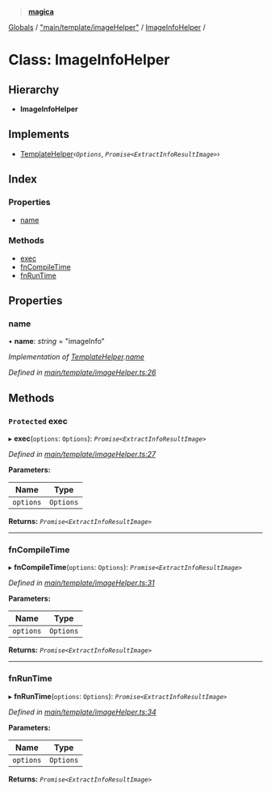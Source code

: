 > **[magica](../README.md)**

[Globals](../README.md) / ["main/template/imageHelper"](../modules/_main_template_imagehelper_.md) / [ImageInfoHelper](_main_template_imagehelper_.imageinfohelper.md) /

# Class: ImageInfoHelper

## Hierarchy

* **ImageInfoHelper**

## Implements

* [TemplateHelper](../interfaces/_main_template_template_.templatehelper.md)‹*`Options`*, *`Promise<ExtractInfoResultImage>`*›

## Index

### Properties

* [name](_main_template_imagehelper_.imageinfohelper.md#name)

### Methods

* [exec](_main_template_imagehelper_.imageinfohelper.md#protected-exec)
* [fnCompileTime](_main_template_imagehelper_.imageinfohelper.md#fncompiletime)
* [fnRunTime](_main_template_imagehelper_.imageinfohelper.md#fnruntime)

## Properties

###  name

• **name**: *string* = "imageInfo"

*Implementation of [TemplateHelper](../interfaces/_main_template_template_.templatehelper.md).[name](../interfaces/_main_template_template_.templatehelper.md#name)*

*Defined in [main/template/imageHelper.ts:26](https://github.com/cancerberoSgx/magica/blob/c6ded1a/src/main/template/imageHelper.ts#L26)*

## Methods

### `Protected` exec

▸ **exec**(`options`: `Options`): *`Promise<ExtractInfoResultImage>`*

*Defined in [main/template/imageHelper.ts:27](https://github.com/cancerberoSgx/magica/blob/c6ded1a/src/main/template/imageHelper.ts#L27)*

**Parameters:**

Name | Type |
------ | ------ |
`options` | `Options` |

**Returns:** *`Promise<ExtractInfoResultImage>`*

___

###  fnCompileTime

▸ **fnCompileTime**(`options`: `Options`): *`Promise<ExtractInfoResultImage>`*

*Defined in [main/template/imageHelper.ts:31](https://github.com/cancerberoSgx/magica/blob/c6ded1a/src/main/template/imageHelper.ts#L31)*

**Parameters:**

Name | Type |
------ | ------ |
`options` | `Options` |

**Returns:** *`Promise<ExtractInfoResultImage>`*

___

###  fnRunTime

▸ **fnRunTime**(`options`: `Options`): *`Promise<ExtractInfoResultImage>`*

*Defined in [main/template/imageHelper.ts:34](https://github.com/cancerberoSgx/magica/blob/c6ded1a/src/main/template/imageHelper.ts#L34)*

**Parameters:**

Name | Type |
------ | ------ |
`options` | `Options` |

**Returns:** *`Promise<ExtractInfoResultImage>`*